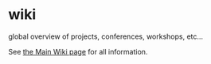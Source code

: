 wiki
====

global overview of projects, conferences, workshops, etc...

See [the Main Wiki page](https://github.com/stample/wiki/wiki) for all information.
